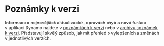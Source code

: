 # Poznámky k verzi

Informace o nejnovějších aktualizacích, opravách chyb a nové funkce v aplikaci Dynamo najdete v [poznámkách k verzi](https://github.com/DynamoDS/Dynamo/wiki/Release-Notes) nebo v [archivu poznámek k verzi](https://github.com/DynamoDS/Dynamo/wiki/Release-Notes-Archive). Představují skvělý způsob, jak mít přehled o vylepšeních a změnách v jednotlivých verzích.